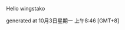 <!--- 
The README.md is auto-generated. Do not edit.
--->

Hello wingstako

generated at 10月3日星期一 上午8:46 [GMT+8]